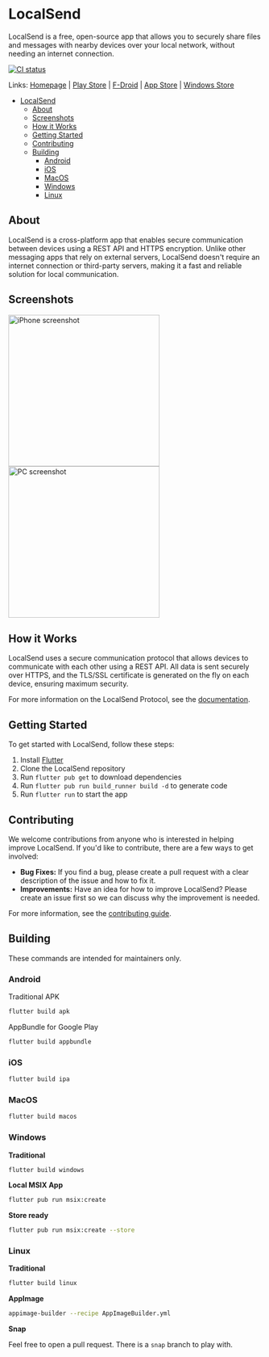 # LocalSend

LocalSend is a free, open-source app that allows you to securely share files and messages with nearby devices over your local network, without needing an internet connection.

[![CI status](https://github.com/localsend/localsend/actions/workflows/ci.yml/badge.svg)](https://github.com/localsend/localsend/actions/workflows/ci.yml)

Links: [Homepage](https://localsend.org)
| [Play Store](https://play.google.com/store/apps/details?id=org.localsend.localsend_app)
| [F-Droid](https://f-droid.org/packages/org.localsend.localsend_app)
| [App Store](https://apps.apple.com/us/app/localsend/id1661733229)
| [Windows Store](https://www.microsoft.com/store/apps/9NCB4Z0TZ6RR)

- [LocalSend](#localsend)
  - [About](#about)
  - [Screenshots](#screenshots)
  - [How it Works](#how-it-works)
  - [Getting Started](#getting-started)
  - [Contributing](#contributing)
  - [Building](#building)
    - [Android](#android)
    - [iOS](#ios)
    - [MacOS](#macos)
    - [Windows](#windows)
    - [Linux](#linux)

## About

LocalSend is a cross-platform app that enables secure communication between devices using a REST API and HTTPS encryption. Unlike other messaging apps that rely on external servers, LocalSend doesn't require an internet connection or third-party servers, making it a fast and reliable solution for local communication.

## Screenshots

<img src="https://localsend.org/img/screenshot-iphone.png" alt="iPhone screenshot" height="300"/> <img src="https://localsend.org/img/screenshot-pc.png" alt="PC screenshot" height="300"/>

## How it Works

LocalSend uses a secure communication protocol that allows devices to communicate with each other using a REST API. All data is sent securely over HTTPS, and the TLS/SSL certificate is generated on the fly on each device, ensuring maximum security.

For more information on the LocalSend Protocol, see the [documentation](https://github.com/localsend/protocol).

## Getting Started

To get started with LocalSend, follow these steps:

1. Install [Flutter](https://flutter.dev)
2. Clone the LocalSend repository
3. Run `flutter pub get` to download dependencies
4. Run `flutter pub run build_runner build -d` to generate code
5. Run `flutter run` to start the app

## Contributing

We welcome contributions from anyone who is interested in helping improve LocalSend. If you'd like to contribute, there are a few ways to get involved:

- **Bug Fixes:** If you find a bug, please create a pull request with a clear description of the issue and how to fix it.
- **Improvements:** Have an idea for how to improve LocalSend? Please create an issue first so we can discuss why the improvement is needed.

For more information, see the [contributing guide](https://github.com/localsend/localsend/blob/main/CONTRIBUTING.md).

## Building

These commands are intended for maintainers only.

### Android

Traditional APK

```bash
flutter build apk
```

AppBundle for Google Play

```bash
flutter build appbundle
```

### iOS

```bash
flutter build ipa
```

### MacOS

```bash
flutter build macos
```

### Windows

**Traditional**

```bash
flutter build windows
```

**Local MSIX App**

```bash
flutter pub run msix:create
```

**Store ready**

```bash
flutter pub run msix:create --store
```

### Linux

**Traditional**

```bash
flutter build linux
```

**AppImage**

```bash
appimage-builder --recipe AppImageBuilder.yml
```

**Snap**

Feel free to open a pull request. There is a `snap` branch to play with.
